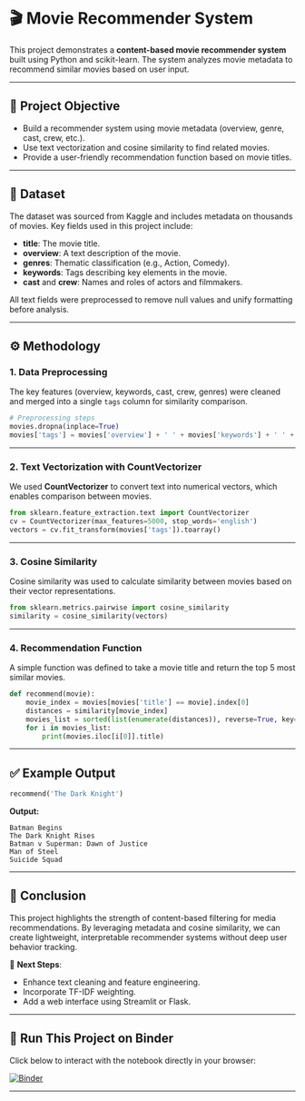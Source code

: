 
# 🎬 Movie Recommender System

This project demonstrates a **content-based movie recommender system** built using Python and scikit-learn. The system analyzes movie metadata to recommend similar movies based on user input.

---

## 📌 Project Objective

- Build a recommender system using movie metadata (overview, genre, cast, crew, etc.).
- Use text vectorization and cosine similarity to find related movies.
- Provide a user-friendly recommendation function based on movie titles.

---

## 📂 Dataset

The dataset was sourced from Kaggle and includes metadata on thousands of movies. Key fields used in this project include:

- **title**: The movie title.
- **overview**: A text description of the movie.
- **genres**: Thematic classification (e.g., Action, Comedy).
- **keywords**: Tags describing key elements in the movie.
- **cast** and **crew**: Names and roles of actors and filmmakers.

All text fields were preprocessed to remove null values and unify formatting before analysis.

---

## ⚙️ Methodology

### 1. Data Preprocessing

The key features (overview, keywords, cast, crew, genres) were cleaned and merged into a single `tags` column for similarity comparison.

```python
# Preprocessing steps
movies.dropna(inplace=True)
movies['tags'] = movies['overview'] + ' ' + movies['keywords'] + ' ' + movies['cast'] + ' ' + movies['crew']
```

---

### 2. Text Vectorization with CountVectorizer

We used **CountVectorizer** to convert text into numerical vectors, which enables comparison between movies.

```python
from sklearn.feature_extraction.text import CountVectorizer
cv = CountVectorizer(max_features=5000, stop_words='english')
vectors = cv.fit_transform(movies['tags']).toarray()
```

---

### 3. Cosine Similarity

Cosine similarity was used to calculate similarity between movies based on their vector representations.

```python
from sklearn.metrics.pairwise import cosine_similarity
similarity = cosine_similarity(vectors)
```

---

### 4. Recommendation Function

A simple function was defined to take a movie title and return the top 5 most similar movies.

```python
def recommend(movie):
    movie_index = movies[movies['title'] == movie].index[0]
    distances = similarity[movie_index]
    movies_list = sorted(list(enumerate(distances)), reverse=True, key=lambda x: x[1])[1:6]
    for i in movies_list:
        print(movies.iloc[i[0]].title)
```

---

## ✅ Example Output

```python
recommend('The Dark Knight')
```

**Output:**
```
Batman Begins
The Dark Knight Rises
Batman v Superman: Dawn of Justice
Man of Steel
Suicide Squad
```

---

## 🧠 Conclusion

This project highlights the strength of content-based filtering for media recommendations. By leveraging metadata and cosine similarity, we can create lightweight, interpretable recommender systems without deep user behavior tracking.

📌 **Next Steps**:
- Enhance text cleaning and feature engineering.
- Incorporate TF-IDF weighting.
- Add a web interface using Streamlit or Flask.

---

## 🚀 Run This Project on Binder

Click below to interact with the notebook directly in your browser:

[![Binder](https://mybinder.org/badge_logo.svg)](https://mybinder.org/v2/gh/itsgoni1/Portfolio/main?filepath=Movie_final.ipynb)

---
